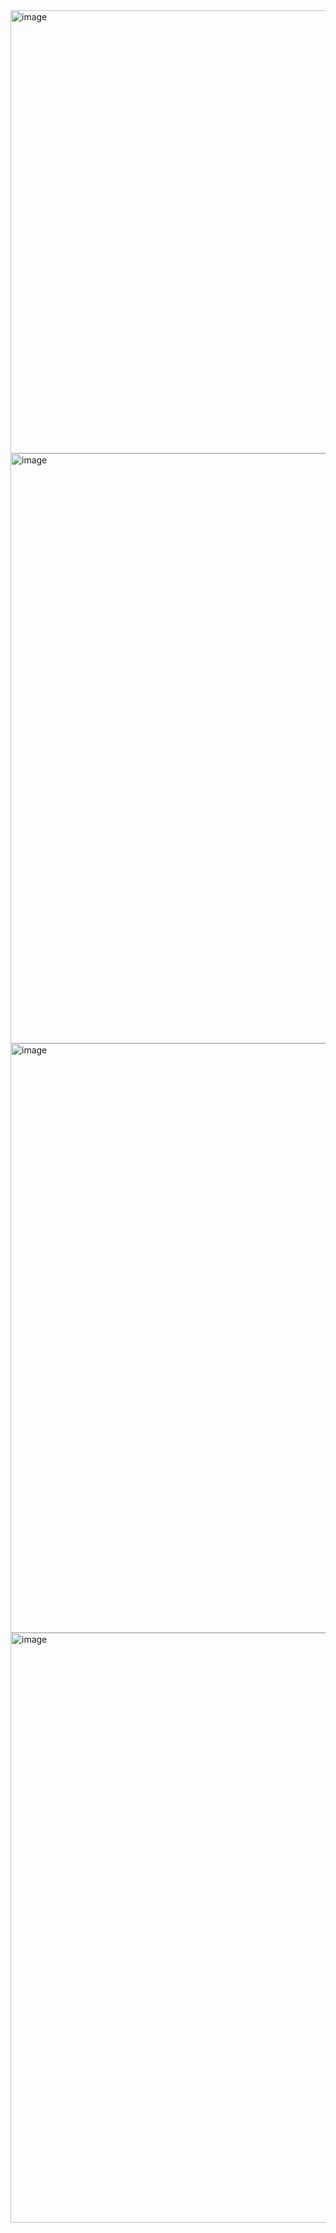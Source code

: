 <img width="709" alt="image" src="https://github.com/user-attachments/assets/ce47e400-fcd7-46a5-9c29-086fb6d07c01" />
<img width="944" alt="image" src="https://github.com/user-attachments/assets/79c4570a-36ca-40ec-a35d-ab92538f9aef" />
<img width="943" alt="image" src="https://github.com/user-attachments/assets/ed7775df-64b0-4368-af2f-70fc96f07743" />
<img width="944" alt="image" src="https://github.com/user-attachments/assets/399b9b83-0d9c-45ed-b848-d2ce148dcb0a" />

